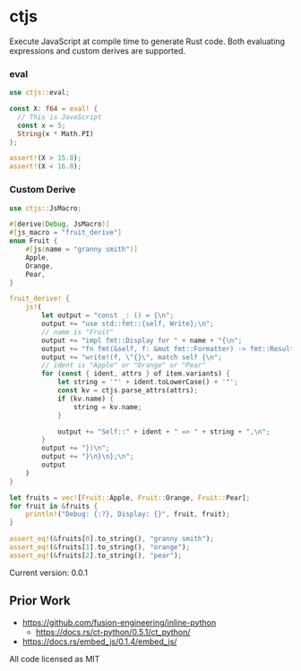 <!-- {\{badges}} -->
<!--
  README generated with https://github.com/livioribeiro/cargo-readme
  $ cargo readme > README.md
-->

# ctjs

Execute JavaScript at compile time to generate Rust code. Both evaluating expressions and
custom derives are supported.

### eval

```rust
use ctjs::eval;

const X: f64 = eval! {
  // This is JavaScript
  const x = 5;
  String(x * Math.PI)
};

assert!(X > 15.0);
assert!(X < 16.0);
```

### Custom Derive

```rust
use ctjs::JsMacro;

#[derive(Debug, JsMacro)]
#[js_macro = "fruit_derive"]
enum Fruit {
    #[js(name = "granny smith")]
    Apple,
    Orange,
    Pear,
}

fruit_derive! {
    js!(
        let output = "const _: () = {\n";
        output += "use std::fmt::{self, Write};\n";
        // name is "Fruit"
        output += "impl fmt::Display for " + name + "{\n";
        output += "fn fmt(&self, f: &mut fmt::Formatter) -> fmt::Result {\n";
        output += "write!(f, \"{}\", match self {\n";
        // ident is "Apple" or "Orange" or "Pear"
        for (const { ident, attrs } of item.variants) {
            let string = '"' + ident.toLowerCase() + '"';
            const kv = ctjs.parse_attrs(attrs);
            if (kv.name) {
                string = kv.name;
            }

            output += "Self::" + ident + " => " + string + ",\n";
        }
        output += "})\n";
        output += "}\n}\n};\n";
        output
    )
}

let fruits = vec![Fruit::Apple, Fruit::Orange, Fruit::Pear];
for fruit in &fruits {
    println!("Debug: {:?}, Display: {}", fruit, fruit);
}

assert_eq!(&fruits[0].to_string(), "granny smith");
assert_eq!(&fruits[1].to_string(), "orange");
assert_eq!(&fruits[2].to_string(), "pear");
```

Current version: 0.0.1

## Prior Work

- https://github.com/fusion-engineering/inline-python
    - https://docs.rs/ct-python/0.5.1/ct_python/
- https://docs.rs/embed_js/0.1.4/embed_js/

All code licensed as MIT
